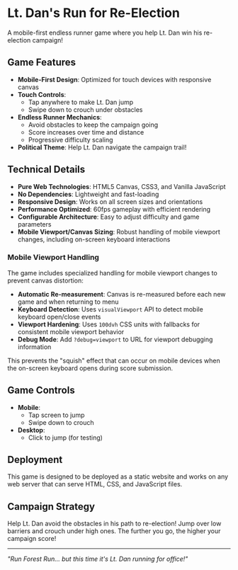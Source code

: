 # Lt. Dan's Run for Re-Election

A mobile-first endless runner game where you help Lt. Dan win his re-election campaign!

## Game Features

- **Mobile-First Design**: Optimized for touch devices with responsive canvas
- **Touch Controls**: 
  - Tap anywhere to make Lt. Dan jump
  - Swipe down to crouch under obstacles
- **Endless Runner Mechanics**: 
  - Avoid obstacles to keep the campaign going
  - Score increases over time and distance
  - Progressive difficulty scaling
- **Political Theme**: Help Lt. Dan navigate the campaign trail!

## Technical Details

- **Pure Web Technologies**: HTML5 Canvas, CSS3, and Vanilla JavaScript
- **No Dependencies**: Lightweight and fast-loading
- **Responsive Design**: Works on all screen sizes and orientations
- **Performance Optimized**: 60fps gameplay with efficient rendering
- **Configurable Architecture**: Easy to adjust difficulty and game parameters
- **Mobile Viewport/Canvas Sizing**: Robust handling of mobile viewport changes, including on-screen keyboard interactions

### Mobile Viewport Handling

The game includes specialized handling for mobile viewport changes to prevent canvas distortion:

- **Automatic Re-measurement**: Canvas is re-measured before each new game and when returning to menu
- **Keyboard Detection**: Uses `visualViewport` API to detect mobile keyboard open/close events
- **Viewport Hardening**: Uses `100dvh` CSS units with fallbacks for consistent mobile viewport behavior
- **Debug Mode**: Add `?debug=viewport` to URL for viewport debugging information

This prevents the "squish" effect that can occur on mobile devices when the on-screen keyboard opens during score submission.

## Game Controls

- **Mobile**: 
  - Tap screen to jump
  - Swipe down to crouch
- **Desktop**: 
  - Click to jump (for testing)

## Deployment

This game is designed to be deployed as a static website and works on any web server that can serve HTML, CSS, and JavaScript files.

## Campaign Strategy

Help Lt. Dan avoid the obstacles in his path to re-election! Jump over low barriers and crouch under high ones. The further you go, the higher your campaign score!

---

*"Run Forest Run... but this time it's Lt. Dan running for office!"*
